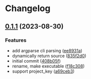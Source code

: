 # Changelog

## [0.1.1](https://github.com/flipt-io/migrator/compare/v0.1.0...v0.1.1) (2023-08-30)


### Features

* add argparse cli parsing ([ee8931a](https://github.com/flipt-io/migrator/commit/ee8931a2648fe95eda6b519ad0d2558a7f689b3d))
* dynamically return source ([835f2d0](https://github.com/flipt-io/migrator/commit/835f2d035c90a43d8501345c960db74b4ca61ebc))
* initial commit ([408b05f](https://github.com/flipt-io/migrator/commit/408b05f3f64935dce54a2c05e56ace962f25d2e9))
* rename, make executable ([f18c308](https://github.com/flipt-io/migrator/commit/f18c308e3979cabaff26b19ff08e1e83245a74ff))
* support project_key ([a69ceb3](https://github.com/flipt-io/migrator/commit/a69ceb32026f536d4d611dfe1552d026092d366b))
